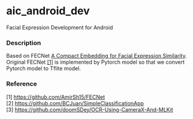 # aic_android_dev

Facial Expression Development for Android <br>

### Description
Based on FECNet [A Compact Embedding for Facial Expression Similarity](http://openaccess.thecvf.com/content_CVPR_2019/papers/Vemulapalli_A_Compact_Embedding_for_Facial_Expression_Similarity_CVPR_2019_paper.pdf). <br>
Original FECNet [\[1\]](https://github.com/AmirSh15/FECNet) is implemented by Pytorch model so that we convert Pytorch model to Tflite model.

### Reference
[1] https://github.com/AmirSh15/FECNet <br>
[2] https://github.com/BCJuan/SimpleClassificationApp <br>
[3] https://github.com/doomSDey/OCR-Using-CameraX-And-MLKit <br>